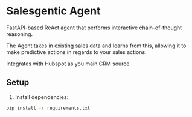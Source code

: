 # Salesgentic Agent

FastAPI-based ReAct agent that performs interactive chain-of-thought reasoning.

The Agent takes in existing sales data and learns from this, allowing it to make 
predictive actions in regards to your sales actions.

Integrates with Hubspot as you main CRM source

## Setup

1. Install dependencies:
```bash
pip install -r requirements.txt